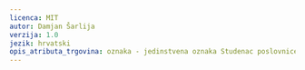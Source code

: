 ```yaml
---
licenca: MIT
autor: Damjan Šarlija
verzija: 1.0
jezik: hrvatski
opis_atributa_trgovina: oznaka - jedinstvena oznaka Studenac poslovnice specificirana na službenoj stranici Studenca; adresa - ulica i kućni broj poslovnice; mjesto - naziv naselja u kojem se poslovnica nalazi; geo__sirina - geografska širina na kojoj se poslovnica nalazi; geo_duzina - geografska dužina na kojoj se poslovnica nalazi; ocjena - prosječna ocjena lokacije prema podacima s Google karata; broj_glasova - broj osoba koje su ocijenile lokaciju na Google kartama; otvaranje - vrijeme otvaranja poslovnice radnim danom, ali ne nužno i nedjeljom; zatvaranje - vrijeme zatvaranja poslovnice radnim danom, ali ne nužno i nedjeljom; ima_zeleni_hell - označava je li u asortimanu trgovine trenutno dostupno energetsko piće Hell Focus++ 
---
```

